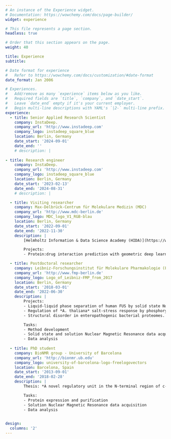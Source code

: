 ```yaml
---
# An instance of the Experience widget.
# Documentation: https://wowchemy.com/docs/page-builder/
widget: experience

# This file represents a page section.
headless: true

# Order that this section appears on the page.
weight: 40

title: Experience
subtitle:

# Date format for experience
#   Refer to https://wowchemy.com/docs/customization/#date-format
date_format: Jan 2006

# Experiences.
#   Add/remove as many `experience` items below as you like.
#   Required fields are `title`, `company`, and `date_start`.
#   Leave `date_end` empty if it's your current employer.
#   Begin multi-line descriptions with YAML's `|2-` multi-line prefix.
experience:
  - title: Senior Applied Research Scientist
    company: InstaDeep.
    company_url: 'http://www.instadeep.com'
    company_logo: instadeep_square_blue
    location: Berlin, Germany
    date_start: '2024-09-01'
    date_end: ''
    # description: |
    
- title: Research engineer
    company: InstaDeep.
    company_url: 'http://www.instadeep.com'
    company_logo: instadeep_square_blue
    location: Berlin, Germany
    date_start: '2023-02-13'
    date_end: '2024-08-31'
    # description: |

  - title: Visiting researcher
    company: Max-Delbrück-Centrum für Molekulare Medizin (MDC)
    company_url: 'http://www.mdc-berlin.de'
    company_logo: MDC_logo_V1_RGB-blau
    location: Berlin, Germany
    date_start: '2022-09-01'
    date_end: '2022-11-30'
    description: |
        [Helmholtz Information & Data Science Academy (HIDA)](https://www.helmholtz-hida.de/) grantee at the MDC Bioinformatics unit.

        Projects:
        - Protein:drug interaction prediction with geometric deep learning and protein language models.

  - title: Postdoctoral researcher
    company: Leibniz-Forschungsinstitut für Molekulare Pharmakologie (FMP-Berlin)
    company_url: 'http://www.fmp-berlin.de'
    company_logo: Logo_of_Leibniz-FMP_from_2017
    location: Berlin, Germany
    date_start: '2018-03-01'
    date_end: '2022-06-30'
    description: |
        Projects:
        - Liquid-liquid phase separation of human FUS by solid state Nuclear Magnetic Resonance 
        - Regulation of *A. thaliana* salt-stress response by phosphorylation of protein CC1
        - Structural disorder in enteropathogenic bacterial proteomes.

        Tasks:
        - Method development
        - Solid state and solution Nuclear Magnetic Resonance data acquisition
        - Data analysis
        
  - title: PhD student
    company: BioNMR group - University of Barcelona
    company_url: 'http://bionmr.ub.edu'
    company_logo: university-of-barcelona-logo-freelogovectors
    location: Barcelona, Spain
    date_start: '2013-09-01'
    date_end: '2018-02-28'
    description: | 
        Thesis: *A novel regulatory unit in the N-terminal region of c-src*.

        Tasks:
        - Protein expression and purification
        - Solution Nuclear Magnetic Resonance data acquisition
        - Data analysis
    

design:
  columns: '2'
---
```

